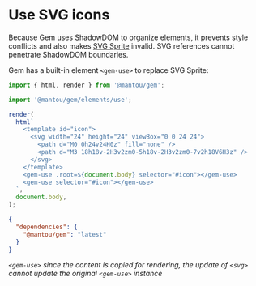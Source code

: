 # Use SVG icons

Because Gem uses ShadowDOM to organize elements, it prevents style conflicts and also makes [SVG Sprite](https://css-tricks.com/svg-sprites-use-better-icon-fonts/) invalid. SVG references cannot penetrate ShadowDOM boundaries.

Gem has a built-in element `<gem-use>` to replace SVG Sprite:

<gbp-sandpack>

```js index.js
import { html, render } from '@mantou/gem';

import '@mantou/gem/elements/use';

render(
  html`
    <template id="icon">
      <svg width="24" height="24" viewBox="0 0 24 24">
        <path d="M0 0h24v24H0z" fill="none" />
        <path d="M3 18h18v-2H3v2zm0-5h18v-2H3v2zm0-7v2h18V6H3z" />
      </svg>
    </template>
    <gem-use .root=${document.body} selector="#icon"></gem-use>
    <gem-use selector="#icon"></gem-use>
  `,
  document.body,
);
```

```json package.json hidden
{
  "dependencies": {
    "@mantou/gem": "latest"
  }
}
```

</gbp-sandpack>

_`<gem-use>` since the content is copied for rendering, the update of `<svg>` cannot update the original `<gem-use>` instance_
